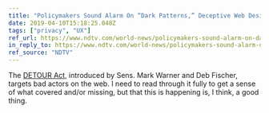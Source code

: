 ```yaml
---
title: "Policymakers Sound Alarm On “Dark Patterns,” Deceptive Web Design Tricks"
date: 2019-04-10T15:18:25.048Z
tags: ["privacy", "UX"]
ref_url: https://www.ndtv.com/world-news/policymakers-sound-alarm-on-dark-patterns-deceptive-web-design-trick-2020659
in_reply_to: https://www.ndtv.com/world-news/policymakers-sound-alarm-on-dark-patterns-deceptive-web-design-trick-2020659
ref_source: "NDTV"
---
```


The [DETOUR Act](https://www.scribd.com/document/405606873/Detour-Act-Final), introduced by Sens. Mark Warner and Deb Fischer, targets bad actors on the web. I need to read through it fully to get a sense of what covered and/or missing, but that this is happening is, I think, a good thing.
